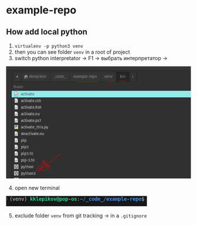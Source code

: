 # example-repo

## How add local python

1. `virtualenv -p python3 venv`
2. then you can see folder `venv` in a root of project
3. switch python interpretator -> F1 -> выбрать интерпретатор ->

![example](2023-05-16-17-22-11.png)

4. open new terminal

![ex2](2023-05-16-17-23-18.png)

5. exclude folder `venv` from git tracking -> in a `.gitignore`
